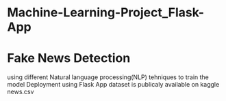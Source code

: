 # Machine-Learning-Project_Flask-App
# Fake News Detection
using different Natural language processing(NLP) tehniques to train the model
Deployment using Flask App
dataset is publicaly available on kaggle news.csv 
